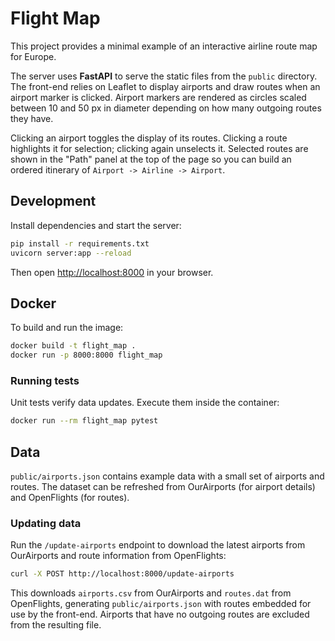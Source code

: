 # Flight Map

This project provides a minimal example of an interactive airline route map for Europe.

The server uses **FastAPI** to serve the static files from the `public` directory. The front-end relies on Leaflet to display airports and draw routes when an airport marker is clicked. Airport markers are rendered as circles scaled between 10 and 50&nbsp;px in diameter depending on how many outgoing routes they have.

Clicking an airport toggles the display of its routes. Clicking a route highlights
it for selection; clicking again unselects it. Selected routes are shown in the
"Path" panel at the top of the page so you can build an ordered itinerary of
`Airport -> Airline -> Airport`.

## Development

Install dependencies and start the server:

```bash
pip install -r requirements.txt
uvicorn server:app --reload
```

Then open [http://localhost:8000](http://localhost:8000) in your browser.

## Docker

To build and run the image:

```bash
docker build -t flight_map .
docker run -p 8000:8000 flight_map
```

### Running tests

Unit tests verify data updates. Execute them inside the container:

```bash
docker run --rm flight_map pytest
```

## Data

`public/airports.json` contains example data with a small set of airports and routes. The dataset can be refreshed from OurAirports (for airport details) and OpenFlights (for routes).

### Updating data

Run the `/update-airports` endpoint to download the latest airports from OurAirports and route information from OpenFlights:

```bash
curl -X POST http://localhost:8000/update-airports
```

This downloads `airports.csv` from OurAirports and `routes.dat` from OpenFlights, generating `public/airports.json` with routes embedded for use by the front-end. Airports that have no outgoing routes are excluded from the resulting file.
